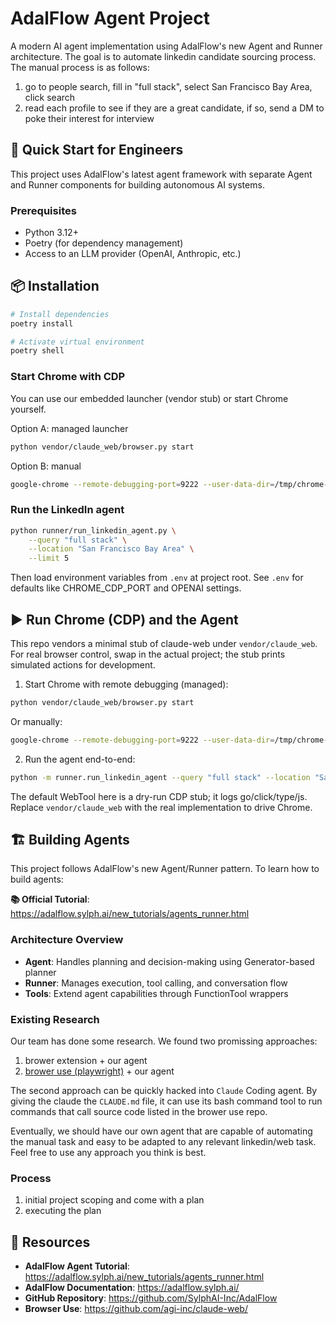 # AdalFlow Agent Project

A modern AI agent implementation using AdalFlow's new Agent and Runner architecture.
The goal is to automate linkedin candidate sourcing process. The manual process is as follows:

1. go to people search, fill in "full stack", select San Francisco Bay Area, click search
2. read each profile to see if they are a great candidate, if so, send a DM to poke their interest for interview

## 🚀 Quick Start for Engineers

This project uses AdalFlow's latest agent framework with separate Agent and Runner components for building autonomous AI systems.

### Prerequisites

- Python 3.12+
- Poetry (for dependency management)
- Access to an LLM provider (OpenAI, Anthropic, etc.)

## 📦 Installation

```bash
# Install dependencies
poetry install

# Activate virtual environment
poetry shell
```

### Start Chrome with CDP

You can use our embedded launcher (vendor stub) or start Chrome yourself.

Option A: managed launcher

```bash
python vendor/claude_web/browser.py start
```

Option B: manual

```bash
google-chrome --remote-debugging-port=9222 --user-data-dir=/tmp/chrome-debug
```

### Run the LinkedIn agent

```bash
python runner/run_linkedin_agent.py \
	--query "full stack" \
	--location "San Francisco Bay Area" \
	--limit 5
```

Then load environment variables from `.env` at project root. See `.env` for defaults like CHROME_CDP_PORT and OPENAI settings.

## ▶️ Run Chrome (CDP) and the Agent

This repo vendors a minimal stub of claude-web under `vendor/claude_web`. For real browser control, swap in the actual project; the stub prints simulated actions for development.

1) Start Chrome with remote debugging (managed):

```bash
python vendor/claude_web/browser.py start
```

Or manually:

```bash
google-chrome --remote-debugging-port=9222 --user-data-dir=/tmp/chrome-debug
```

2) Run the agent end-to-end:

```bash
python -m runner.run_linkedin_agent --query "full stack" --location "San Francisco Bay Area" --limit 5
```

The default WebTool here is a dry-run CDP stub; it logs go/click/type/js. Replace `vendor/claude_web` with the real implementation to drive Chrome.

## 🏗️ Building Agents

This project follows AdalFlow's new Agent/Runner pattern. To learn how to build agents:

**📚 Official Tutorial**: https://adalflow.sylph.ai/new_tutorials/agents_runner.html

### Architecture Overview

- **Agent**: Handles planning and decision-making using Generator-based planner
- **Runner**: Manages execution, tool calling, and conversation flow
- **Tools**: Extend agent capabilities through FunctionTool wrappers

### Existing Research

Our team has done some research. We found two promissing approaches:
1. brower extension + our agent 
2. [brower use (playwright)](https://github.com/agi-inc/claude-web/blob/main/CLAUDE.md) + our agent

The second approach can be quickly hacked into `Claude` Coding agent. By giving the claude the `CLAUDE.md` file, it can use its bash command tool to run commands that call source code listed in the brower use repo.

Eventually, we should have our own agent that are capable of automating the manual task and easy to be adapted to any relevant linkedin/web task.
Feel free to use any approach you think is best.

### Process

1. initial project scoping and come with a plan
2. executing the plan 

## 🔗 Resources

- **AdalFlow Agent Tutorial**: https://adalflow.sylph.ai/new_tutorials/agents_runner.html
- **AdalFlow Documentation**: https://adalflow.sylph.ai/
- **GitHub Repository**: https://github.com/SylphAI-Inc/AdalFlow
- **Browser Use**: https://github.com/agi-inc/claude-web/